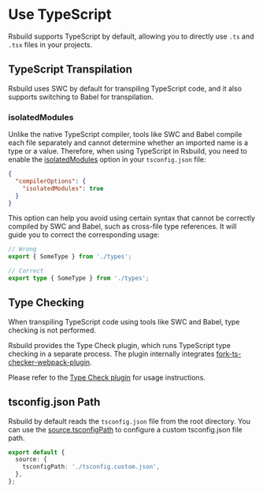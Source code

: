# Use TypeScript

Rsbuild supports TypeScript by default, allowing you to directly use `.ts` and `.tsx` files in your projects.

## TypeScript Transpilation

Rsbuild uses SWC by default for transpiling TypeScript code, and it also supports switching to Babel for transpilation.

### isolatedModules

Unlike the native TypeScript compiler, tools like SWC and Babel compile each file separately and cannot determine whether an imported name is a type or a value. Therefore, when using TypeScript in Rsbuild, you need to enable the [isolatedModules](https://typescriptlang.org/tsconfig/#isolatedModules) option in your `tsconfig.json` file:

```json title="tsconfig.json"
{
  "compilerOptions": {
    "isolatedModules": true
  }
}
```

This option can help you avoid using certain syntax that cannot be correctly compiled by SWC and Babel, such as cross-file type references. It will guide you to correct the corresponding usage:

```ts
// Wrong
export { SomeType } from './types';

// Correct
export type { SomeType } from './types';
```

## Type Checking

When transpiling TypeScript code using tools like SWC and Babel, type checking is not performed.

Rsbuild provides the Type Check plugin, which runs TypeScript type checking in a separate process. The plugin internally integrates [fork-ts-checker-webpack-plugin](https://github.com/TypeStrong/fork-ts-checker-webpack-plugin).

Please refer to the [Type Check plugin](/plugins/list/plugin-type-check) for usage instructions.

## tsconfig.json Path

Rsbuild by default reads the `tsconfig.json` file from the root directory. You can use the [source.tsconfigPath](/config/source/tsconfig-path) to configure a custom tsconfig.json file path.

```ts
export default {
  source: {
    tsconfigPath: './tsconfig.custom.json',
  },
};
```
